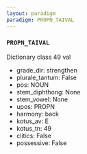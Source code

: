 ```yaml
---
layout: paradigm
paradigm: PROPN_TAIVAL
---
```

### ` PROPN_TAIVAL `

Dictionary class 49 val
* grade_dir: strengthen
* plurale_tantum: False
* pos: NOUN
* stem_diphthong: None
* stem_vowel: None
* upos: PROPN
* harmony: back
* kotus_av: E
* kotus_tn: 49
* clitics: False
* possessive: False
